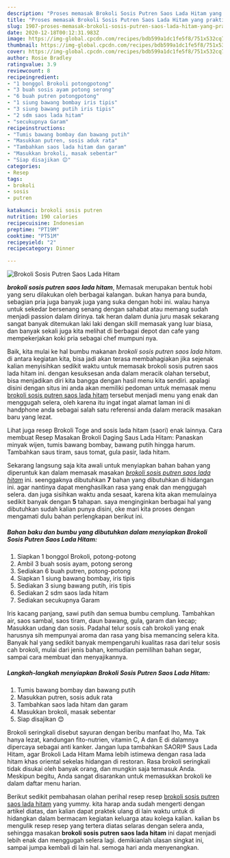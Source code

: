 ```yaml
---
description: "Proses memasak Brokoli Sosis Putren Saos Lada Hitam yang praktis"
title: "Proses memasak Brokoli Sosis Putren Saos Lada Hitam yang praktis"
slug: 1907-proses-memasak-brokoli-sosis-putren-saos-lada-hitam-yang-praktis
date: 2020-12-18T00:12:31.983Z
image: https://img-global.cpcdn.com/recipes/bdb599a1dc1fe5f8/751x532cq70/brokoli-sosis-putren-saos-lada-hitam-foto-resep-utama.jpg
thumbnail: https://img-global.cpcdn.com/recipes/bdb599a1dc1fe5f8/751x532cq70/brokoli-sosis-putren-saos-lada-hitam-foto-resep-utama.jpg
cover: https://img-global.cpcdn.com/recipes/bdb599a1dc1fe5f8/751x532cq70/brokoli-sosis-putren-saos-lada-hitam-foto-resep-utama.jpg
author: Rosie Bradley
ratingvalue: 3.9
reviewcount: 8
recipeingredient:
- "1 bonggol Brokoli potongpotong"
- "3 buah sosis ayam potong serong"
- "6 buah putren potongpotong"
- "1 siung bawang bombay iris tipis"
- "3 siung bawang putih iris tipis"
- "2 sdm saos lada hitam"
- "secukupnya Garam"
recipeinstructions:
- "Tumis bawang bombay dan bawang putih"
- "Masukkan putren, sosis aduk rata"
- "Tambahkan saos lada hitam dan garam"
- "Masukkan brokoli, masak sebentar"
- "Siap disajikan 😊"
categories:
- Resep
tags:
- brokoli
- sosis
- putren

katakunci: brokoli sosis putren 
nutrition: 190 calories
recipecuisine: Indonesian
preptime: "PT19M"
cooktime: "PT51M"
recipeyield: "2"
recipecategory: Dinner

---
```



![Brokoli Sosis Putren Saos Lada Hitam](https://img-global.cpcdn.com/recipes/bdb599a1dc1fe5f8/751x532cq70/brokoli-sosis-putren-saos-lada-hitam-foto-resep-utama.jpg)

<b><i>brokoli sosis putren saos lada hitam</i></b>, Memasak merupakan bentuk hobi yang seru dilakukan oleh berbagai kalangan. bukan hanya para bunda, sebagian pria juga banyak juga yang suka dengan hobi ini. walau hanya untuk sekedar bersenang senang dengan sahabat atau memang sudah menjadi passion dalam dirinya. tak heran dalam dunia juru masak sekarang sangat banyak ditemukan laki laki dengan skill memasak yang luar biasa, dan banyak sekali juga kita melihat di berbagai depot dan cafe yang mempekerjakan koki pria sebagai chef mumpuni nya.

Baik, kita mulai ke hal bumbu makanan <i>brokoli sosis putren saos lada hitam</i>. di antara kegiatan kita, bisa jadi akan terasa membahagiakan jika sejenak kalian menyisihkan sedikit waktu untuk memasak brokoli sosis putren saos lada hitam ini. dengan kesuksesan anda dalam meracik olahan tersebut, bisa menjadikan diri kita bangga dengan hasil menu kita sendiri. apalagi disini dengan situs ini anda akan memiliki pedoman untuk memasak menu <u>brokoli sosis putren saos lada hitam</u> tersebut menjadi menu yang enak dan menggugah selera, oleh karena itu ingat ingat alamat laman ini di handphone anda sebagai salah satu referensi anda dalam meracik masakan baru yang lezat.

Lihat juga resep Brokoli Toge and sosis lada hitam (saori) enak lainnya. Cara membuat Resep Masakan Brokoli Daging Saus Lada Hitam: Panaskan minyak wijen, tumis bawang bombay, bawang putih hingga harum. Tambahkan saus tiram, saus tomat, gula pasir, lada hitam.


Sekarang langsung saja kita awali untuk menyiapkan bahan bahan yang diperuntuk kan dalam memasak masakan <u><i>brokoli sosis putren saos lada hitam</i></u> ini. seenggaknya dibutuhkan <b>7</b> bahan yang dibutuhkan di hidangan ini. agar nantinya dapat menghasilkan rasa yang enak dan menggugah selera. dan juga sisihkan waktu anda sesaat, karena kita akan memulainya sedikit banyak dengan <b>5</b> tahapan. saya menginginkan berbagai hal yang dibutuhkan sudah kalian punya disini, oke mari kita proses dengan mengamati dulu bahan perlengkapan berikut ini.

<!--inarticleads1-->

##### Bahan baku dan bumbu yang dibutuhkan dalam menyiapkan Brokoli Sosis Putren Saos Lada Hitam:

1. Siapkan 1 bonggol Brokoli, potong-potong
1. Ambil 3 buah sosis ayam, potong serong
1. Sediakan 6 buah putren, potong-potong
1. Siapkan 1 siung bawang bombay, iris tipis
1. Sediakan 3 siung bawang putih, iris tipis
1. Sediakan 2 sdm saos lada hitam
1. Sediakan secukupnya Garam


Iris kacang panjang, sawi putih dan semua bumbu cemplung. Tambahkan air, saos sambal, saos tiram, daun bawang, gula, garam dan kecap; Masukkan udang dan sosis. Padahal telur sosis cah brokoli yang enak harusnya sih mempunyai aroma dan rasa yang bisa memancing selera kita. Banyak hal yang sedikit banyak mempengaruhi kualitas rasa dari telur sosis cah brokoli, mulai dari jenis bahan, kemudian pemilihan bahan segar, sampai cara membuat dan menyajikannya. 

<!--inarticleads2-->

##### Langkah-langkah menyiapkan Brokoli Sosis Putren Saos Lada Hitam:

1. Tumis bawang bombay dan bawang putih
1. Masukkan putren, sosis aduk rata
1. Tambahkan saos lada hitam dan garam
1. Masukkan brokoli, masak sebentar
1. Siap disajikan 😊


Brokoli seringkali disebut sayuran dengan beribu manfaat lho, Ma. Tak hanya lezat, kandungan fito-nutrien, vitamin C, A dan E di dalamnya dipercaya sebagai anti kanker. Jangan lupa tambahkan SAORI® Saus Lada Hitam, agar Brokoli Lada Hitam Mama lebih istimewa dengan rasa lada hitam khas oriental sekelas hidangan di restoran. Rasa brokoli seringkali tidak disukai oleh banyak orang, dan mungkin saja termasuk Anda. Meskipun begitu, Anda sangat disarankan untuk memasukkan brokoli ke dalam daftar menu harian. 

Berikut sedikit pembahasan olahan perihal resep resep <u>brokoli sosis putren saos lada hitam</u> yang yummy. kita harap anda sudah mengerti dengan artikel diatas, dan kalian dapat praktek ulang di lain waktu untuk di hidangkan dalam bermacam kegiatan keluarga atau kolega kalian. kalian bs mengulik resep resep yang tertera diatas selaras dengan selera anda, sehingga masakan <b>brokoli sosis putren saos lada hitam</b> ini dapat menjadi lebih enak dan menggugah selera lagi. demikianlah ulasan singkat ini, sampai jumpa kembali di lain hal. semoga hari anda menyenangkan.

